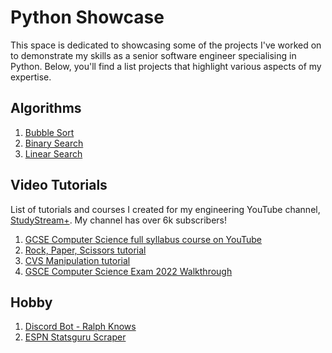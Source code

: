 # Python Showcase

This space is dedicated to showcasing some of the projects I've worked on to demonstrate my skills as a senior software
engineer specialising in Python. Below, you'll find a list projects that highlight various aspects of my expertise.

## Algorithms

1. [Bubble Sort](https://github.com/study-stream-plus/bubble-sort)
2. [Binary Search](https://github.com/study-stream-plus/binary-search)
3. [Linear Search](https://github.com/study-stream-plus/linear-search)

## Video Tutorials

List of tutorials and courses I created for my engineering YouTube channel, [StudyStream+](https://www.youtube.com/@StudyStreamPlus). My channel has over 6k subscribers!

1. [GCSE Computer Science full syllabus course on YouTube](https://www.youtube.com/watch?v=lv8Tl5lBJC0&list=PLrIm-p2rpV0Hczso9dnu_sAJucaaAD_Hc)
2. [Rock, Paper, Scissors tutorial](https://github.com/study-stream-plus/rock-paper-scissors)
3. [CVS Manipulation tutorial](https://github.com/revalgovender/python-csv)
4. [GSCE Computer Science Exam 2022 Walkthrough](https://www.youtube.com/watch?v=bmrVVtvtZGY&list=PLrIm-p2rpV0GPRWPRRinrBCQ0DgKKQkIY)

## Hobby

1. [Discord Bot - Ralph Knows](https://github.com/revalgovender/ralph_knows)
2. [ESPN Statsguru Scraper](https://github.com/revalgovender/espn-statsguru-scraper)